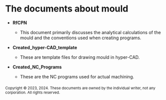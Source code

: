 # The documents about mould
- **RfCPN**
    - This document primarily discusses the analytical calculations of the mould and the conventions used when creating programs.

- **Created_hyper-CAD_template**
    - These are template files for drawing mould in hyper-CAD.

- **Created_NC_Programs**
    - These are the NC programs used for actual machining.

<sub>Copyright © 2023, 2024.</sub>
<sub>These documents are owned by the individual writer, not any corporation. All rights reserved.</sub>
